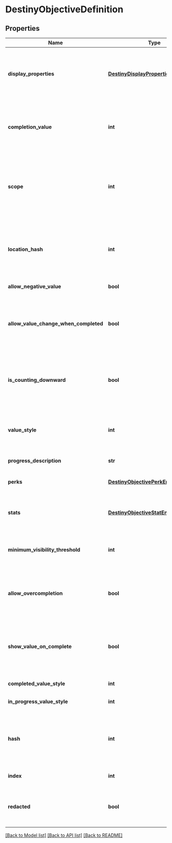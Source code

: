 # DestinyObjectiveDefinition

## Properties
Name | Type | Description | Notes
------------ | ------------- | ------------- | -------------
**display_properties** | [**DestinyDisplayPropertiesDefinition**](DestinyDisplayPropertiesDefinition.md) | Ideally, this should tell you what your task is. I&#39;m not going to lie to you though. Sometimes this doesn&#39;t have useful information at all. Which sucks, but there&#39;s nothing either of us can do about it. | [optional] 
**completion_value** | **int** | The value that the unlock value defined in unlockValueHash must reach in order for the objective to be considered Completed. Used in calculating progress and completion status. | [optional] 
**scope** | **int** | A shortcut for determining the most restrictive gating that this Objective is set to use. This includes both the dynamic determination of progress and of completion values. See the DestinyGatingScope enum&#39;s documentation for more details. | [optional] 
**location_hash** | **int** | OPTIONAL: a hash identifier for the location at which this objective must be accomplished, if there is a location defined. Look up the DestinyLocationDefinition for this hash for that additional location info. | [optional] 
**allow_negative_value** | **bool** | If true, the value is allowed to go negative. | [optional] 
**allow_value_change_when_completed** | **bool** | If true, you can effectively \&quot;un-complete\&quot; this objective if you lose progress after crossing the completion threshold.   If False, once you complete the task it will remain completed forever by locking the value. | [optional] 
**is_counting_downward** | **bool** | If true, completion means having an unlock value less than or equal to the completionValue.  If False, completion means having an unlock value greater than or equal to the completionValue. | [optional] 
**value_style** | **int** | The UI style applied to the objective. It&#39;s an enum, take a look at DestinyUnlockValueUIStyle for details of the possible styles. Use this info as you wish to customize your UI. | [optional] 
**progress_description** | **str** | Text to describe the progress bar. | [optional] 
**perks** | [**DestinyObjectivePerkEntryDefinition**](DestinyObjectivePerkEntryDefinition.md) | If this objective enables Perks intrinsically, the conditions for that enabling are defined here. | [optional] 
**stats** | [**DestinyObjectiveStatEntryDefinition**](DestinyObjectiveStatEntryDefinition.md) | If this objective enables modifications on a player&#39;s stats intrinsically, the conditions are defined here. | [optional] 
**minimum_visibility_threshold** | **int** | If nonzero, this is the minimum value at which the objective&#39;s progression should be shown. Otherwise, don&#39;t show it yet. | [optional] 
**allow_overcompletion** | **bool** | If True, the progress will continue even beyond the point where the objective met its minimum completion requirements. Your UI will have to accommodate it. | [optional] 
**show_value_on_complete** | **bool** | If True, you should continue showing the progression value in the UI after it&#39;s complete. I mean, we already do that in BNet anyways, but if you want to be better behaved than us you could honor this flag. | [optional] 
**completed_value_style** | **int** | The style to use when the objective is completed. | [optional] 
**in_progress_value_style** | **int** | The style to use when the objective is still in progress. | [optional] 
**hash** | **int** | The unique identifier for this entity. Guaranteed to be unique for the type of entity, but not globally.  When entities refer to each other in Destiny content, it is this hash that they are referring to. | [optional] 
**index** | **int** | The index of the entity as it was found in the investment tables. | [optional] 
**redacted** | **bool** | If this is true, then there is an entity with this identifier/type combination, but BNet is not yet allowed to show it. Sorry! | [optional] 

[[Back to Model list]](../README.md#documentation-for-models) [[Back to API list]](../README.md#documentation-for-api-endpoints) [[Back to README]](../README.md)


